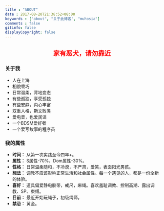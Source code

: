 ```yaml
---
title : "ABOUT"
date : 2017-08-20T21:38:52+08:00
keywords : ["about", "关于此博客", "muhosia"]
comments : false
gitinfo: false
displayCopyright: false
---
```



## <center><font color="red">家有恶犬，请勿靠近</font></center>

### 关于我
* 人在上海
* 相貌乖巧
* 日常温柔，背地变态
* 有些孤独，享受孤独
* 有些安静，内心丰富
* 双重人格，斯文败类
* 爱电音，也爱民谣
* 一个BDSM爱好者
* 一个爱写故事的程序员

### 我的属性
* **时间：** 从第一次实践至今四年+。
* **属性：** S属性-70%，Dom属性-30%。
* **性格：** 日常温柔随和，不冷漠，不严肃，爱笑，表面阳光男孩。
* **想法：** 调教不应该影响正常生活和社会属性。每一个遇见的人，都是一份全新的体验。
* **喜好：** 道具偏爱静电胶带，戒尺，麻绳。喜欢羞耻调教、控制高潮、露出调教、SP、束缚。
* **目前：** 最近开始玩绳子，初级绳师。
* **禁忌：** 黄金。
